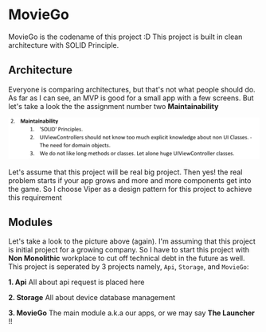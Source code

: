 

# MovieGo

MovieGo is the codename of this project :D
This project is built in clean architecture with SOLID Principle. 

## Architecture
Everyone is comparing architectures, but that's not what people should do. As far as I can see, an MVP is good for a small app with a few screens. But let's take a look the the assignment number two **Maintainability**

![enter image description here](https://github.com/azisseno/MovieGo/blob/master/Resources/Maintainability.png)

Let's assume that this project will be real big project. Then yes! the real problem starts if your app grows and more and more components get into the game. So I choose Viper as a design pattern for this project to achieve this requirement

## Modules
Let's take a look to the picture above (again). I'm assuming that this project is initial project for a growing company. So I have to start this project with **Non Monolithic** workplace to cut off technical debt in the future as well. This project is seperated by 3 projects namely, `Api`, `Storage`, and `MovieGo`:

 **1. Api** 
 All about api request is placed here

 **2. Storage** 
 All about device database management
 
 **3. MovieGo** 
 The main module a.k.a our apps, or we may say **The Launcher** !!
 
